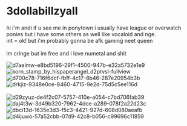 # 3dollabillzyall

hi i'm andi if u see me in ponytown i usually have league or overwatch ponies but i have some others as well like vocaloid and nge. 
<br>int = ok! but i'm probably gonna be afk gaming neet queen</br>
<br>im cringe but im free and i love numetal and shit</br>

![d7aelmw-e8bd5196-29f1-4500-947b-e32a5732e1e9](https://github.com/nuvampy/3dollabillzyall/assets/157865253/b36515eb-651a-448b-8576-dbc0f1860389) 
![korn_stamp_by_hispaperangel_d2ptvsl-fullview](https://github.com/nuvampy/3dollabillzyall/assets/157865253/248d2526-5b28-4232-88be-1308e377aa2d) ![d700c78-716f6dcf-fbff-4c17-8b46-287e20954b3b](https://github.com/nuvampy/3dollabillzyall/assets/157865253/d74ae81b-6627-4cba-ace8-be2084edb377) ![drkjiz-9348e0ce-8460-4715-9e2d-75d5c5ee116d](https://github.com/nuvampy/3dollabillzyall/assets/157865253/3bfdc147-a5d9-4670-a4c3-a38e2d1e8534)  
<br>![d29zyuz-de4f2c07-5757-410e-a054-c7bd706fab39](https://github.com/nuvampy/3dollabillzyall/assets/157865253/d24267c3-377a-42d5-80cc-4eea95e1801c) ![daj4t3w-3d49b320-7962-4dce-a289-078f2a22d23c](https://github.com/nuvampy/3dollabillzyall/assets/157865253/4d1e7265-588a-4fee-bcc5-2942ca89fc1b) ![dbci13d-1635e3d3-f5c3-4421-927d-608d080aeafb](https://github.com/nuvampy/3dollabillzyall/assets/157865253/d5c3d56f-f50e-41a7-9511-72a2381b8a69) ![d4ijuwo-57a52cbb-07d9-42c8-b056-c99696c11859](https://github.com/nuvampy/3dollabillzyall/assets/157865253/c8db7632-2b6b-419e-9191-9a8904c2efb0) 

</br>




